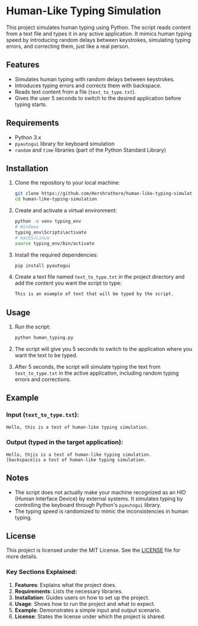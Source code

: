 # Human-Like Typing Simulation

This project simulates human typing using Python. The script reads content from a text file and types it in any active application. It mimics human typing speed by introducing random delays between keystrokes, simulating typing errors, and correcting them, just like a real person.

## Features
- Simulates human typing with random delays between keystrokes.
- Introduces typing errors and corrects them with backspace.
- Reads text content from a file (`text_to_type.txt`).
- Gives the user 5 seconds to switch to the desired application before typing starts.

## Requirements
- Python 3.x
- `pyautogui` library for keyboard simulation
- `random` and `time` libraries (part of the Python Standard Library)

## Installation

1. Clone the repository to your local machine:
   ```bash
   git clone https://github.com/Hxrshrathore/human-like-typing-simulation.git
   cd human-like-typing-simulation
   ```

2. Create and activate a virtual environment:
   ```bash
   python -m venv typing_env
   # Windows
   typing_env\Scripts\activate
   # macOS/Linux
   source typing_env/bin/activate
   ```

3. Install the required dependencies:
   ```bash
   pip install pyautogui
   ```

4. Create a text file named `text_to_type.txt` in the project directory and add the content you want the script to type:
   ```txt
   This is an example of text that will be typed by the script.
   ```

## Usage

1. Run the script:
   ```bash
   python human_typing.py
   ```

2. The script will give you 5 seconds to switch to the application where you want the text to be typed.

3. After 5 seconds, the script will simulate typing the text from `text_to_type.txt` in the active application, including random typing errors and corrections.

## Example

### Input (`text_to_type.txt`):
```txt
Hello, this is a test of human-like typing simulation.
```

### Output (typed in the target application):
```
Hello, thjis is a test of human-like typing simulation.
[backspace]is a test of human-like typing simulation.
```

## Notes

- The script does not actually make your machine recognized as an HID (Human Interface Device) by external systems. It simulates typing by controlling the keyboard through Python's `pyautogui` library.
- The typing speed is randomized to mimic the inconsistencies in human typing.

## License
This project is licensed under the MIT License. See the [LICENSE](LICENSE) file for more details.


### Key Sections Explained:
1. **Features**: Explains what the project does.
2. **Requirements**: Lists the necessary libraries.
3. **Installation**: Guides users on how to set up the project.
4. **Usage**: Shows how to run the project and what to expect.
5. **Example**: Demonstrates a simple input and output scenario.
6. **License**: States the license under which the project is shared.

